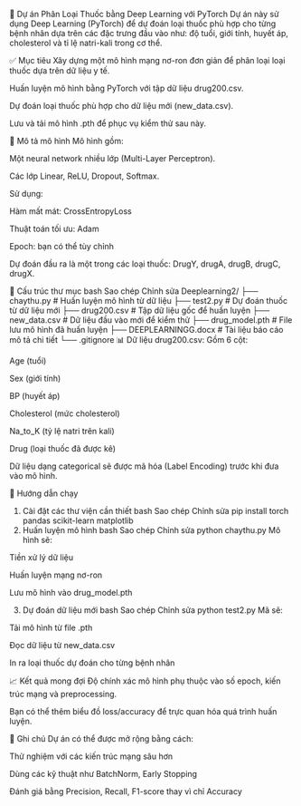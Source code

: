 💊 Dự án Phân Loại Thuốc bằng Deep Learning với PyTorch
Dự án này sử dụng Deep Learning (PyTorch) để dự đoán loại thuốc phù hợp cho từng bệnh nhân dựa trên các đặc trưng đầu vào như: độ tuổi, giới tính, huyết áp, cholesterol và tỉ lệ natri-kali trong cơ thể.

✅ Mục tiêu
Xây dựng một mô hình mạng nơ-ron đơn giản để phân loại loại thuốc dựa trên dữ liệu y tế.

Huấn luyện mô hình bằng PyTorch với tập dữ liệu drug200.csv.

Dự đoán loại thuốc phù hợp cho dữ liệu mới (new_data.csv).

Lưu và tải mô hình .pth để phục vụ kiểm thử sau này.

🧠 Mô tả mô hình
Mô hình gồm:

Một neural network nhiều lớp (Multi-Layer Perceptron).

Các lớp Linear, ReLU, Dropout, Softmax.

Sử dụng:

Hàm mất mát: CrossEntropyLoss

Thuật toán tối ưu: Adam

Epoch: bạn có thể tùy chỉnh

Dự đoán đầu ra là một trong các loại thuốc: DrugY, drugA, drugB, drugC, drugX.

📁 Cấu trúc thư mục
bash
Sao chép
Chỉnh sửa
Deeplearning2/
├── chaythu.py          # Huấn luyện mô hình từ dữ liệu
├── test2.py            # Dự đoán thuốc từ dữ liệu mới
├── drug200.csv         # Tập dữ liệu gốc để huấn luyện
├── new_data.csv        # Dữ liệu đầu vào mới để kiểm thử
├── drug_model.pth      # File lưu mô hình đã huấn luyện
├── DEEPLEARNINGG.docx  # Tài liệu báo cáo mô tả chi tiết
└── .gitignore
📊 Dữ liệu
drug200.csv: Gồm 6 cột:

Age (tuổi)

Sex (giới tính)

BP (huyết áp)

Cholesterol (mức cholesterol)

Na_to_K (tỷ lệ natri trên kali)

Drug (loại thuốc đã được kê)

Dữ liệu dạng categorical sẽ được mã hóa (Label Encoding) trước khi đưa vào mô hình.

🚀 Hướng dẫn chạy
1. Cài đặt các thư viện cần thiết
bash
Sao chép
Chỉnh sửa
pip install torch pandas scikit-learn matplotlib
2. Huấn luyện mô hình
bash
Sao chép
Chỉnh sửa
python chaythu.py
Mô hình sẽ:

Tiền xử lý dữ liệu

Huấn luyện mạng nơ-ron

Lưu mô hình vào drug_model.pth

3. Dự đoán dữ liệu mới
bash
Sao chép
Chỉnh sửa
python test2.py
Mã sẽ:

Tải mô hình từ file .pth

Đọc dữ liệu từ new_data.csv

In ra loại thuốc dự đoán cho từng bệnh nhân

📈 Kết quả mong đợi
Độ chính xác mô hình phụ thuộc vào số epoch, kiến trúc mạng và preprocessing.

Bạn có thể thêm biểu đồ loss/accuracy để trực quan hóa quá trình huấn luyện.

📝 Ghi chú
Dự án có thể được mở rộng bằng cách:

Thử nghiệm với các kiến trúc mạng sâu hơn

Dùng các kỹ thuật như BatchNorm, Early Stopping

Đánh giá bằng Precision, Recall, F1-score thay vì chỉ Accuracy
